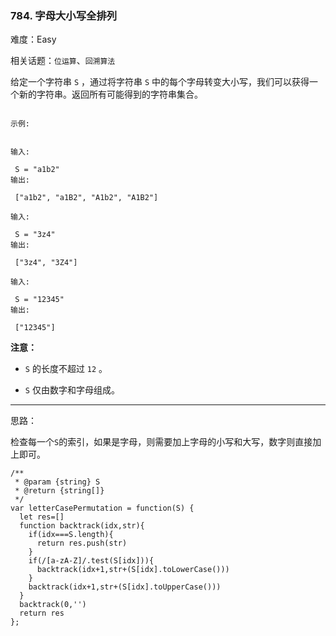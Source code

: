 ### 784. 字母大小写全排列

难度：Easy

相关话题：`位运算`、`回溯算法`

给定一个字符串 `S` ，通过将字符串 `S` 中的每个字母转变大小写，我们可以获得一个新的字符串。返回所有可能得到的字符串集合。





```

示例:


输入:

 S = "a1b2"
输出:

 ["a1b2", "a1B2", "A1b2", "A1B2"]

输入:

 S = "3z4"
输出:

 ["3z4", "3Z4"]

输入:

 S = "12345"
输出:

 ["12345"]

```


**注意：** 




* `S` 的长度不超过 `12` 。

* `S` 仅由数字和字母组成。






-----

思路：

检查每一个`S`的索引，如果是字母，则需要加上字母的小写和大写，数字则直接加上即可。


```
/**
 * @param {string} S
 * @return {string[]}
 */
var letterCasePermutation = function(S) {
  let res=[]
  function backtrack(idx,str){
    if(idx===S.length){
      return res.push(str)
    }
    if(/[a-zA-Z]/.test(S[idx])){
      backtrack(idx+1,str+(S[idx].toLowerCase()))
    }
    backtrack(idx+1,str+(S[idx].toUpperCase()))
  }
  backtrack(0,'')
  return res
};



```

